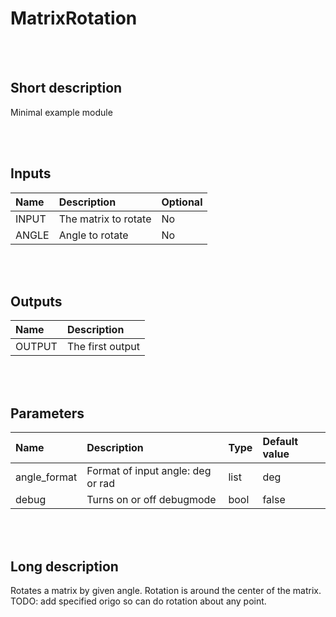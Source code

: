 # MatrixRotation


<br><br>
## Short description

Minimal example module

<br><br>

## Inputs

|Name|Description|Optional|
|:----|:-----------|:-------|
|INPUT|The matrix to rotate|No|
|ANGLE|Angle to rotate|No|

<br><br>

## Outputs

|Name|Description|
|:----|:-----------|
|OUTPUT|The first output|

<br><br>

## Parameters

|Name|Description|Type|Default value|
|:----|:-----------|:----|:-------------|
|angle_format|Format of input angle: deg or rad|list|deg|
|debug|Turns on or off debugmode|bool|false|

<br><br>
## Long description
Rotates a matrix by given angle. Rotation is around the center
        of the matrix.
        TODO: add specified origo so can do rotation about any point.
